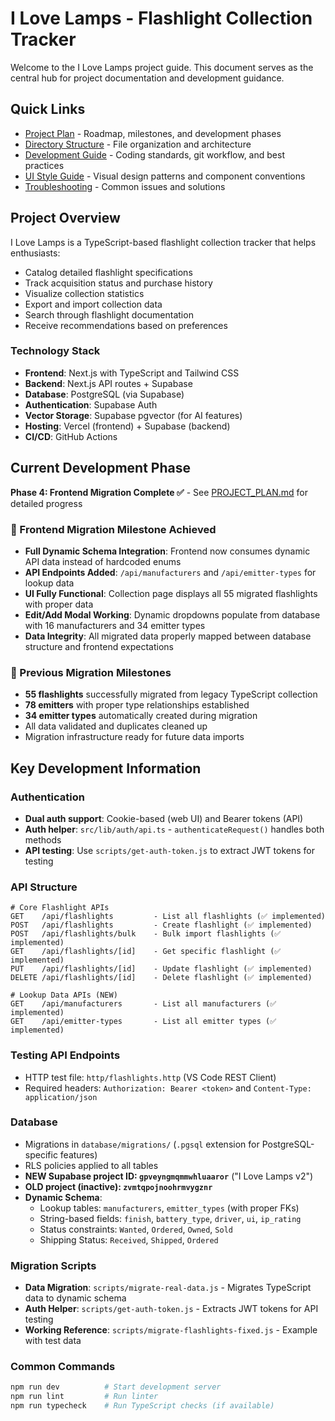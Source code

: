 # I Love Lamps - Flashlight Collection Tracker

Welcome to the I Love Lamps project guide. This document serves as the central hub for project documentation and development guidance.

## Quick Links

- [Project Plan](./PROJECT_PLAN.md) - Roadmap, milestones, and development phases
- [Directory Structure](./DIRECTORY_STRUCTURE.md) - File organization and architecture
- [Development Guide](./DEVELOPMENT_GUIDE.md) - Coding standards, git workflow, and best practices
- [UI Style Guide](./UI_STYLE_GUIDE.md) - Visual design patterns and component conventions
- [Troubleshooting](./TROUBLESHOOTING.md) - Common issues and solutions

## Project Overview

I Love Lamps is a TypeScript-based flashlight collection tracker that helps enthusiasts:

- Catalog detailed flashlight specifications
- Track acquisition status and purchase history
- Visualize collection statistics
- Export and import collection data
- Search through flashlight documentation
- Receive recommendations based on preferences

### Technology Stack

- **Frontend**: Next.js with TypeScript and Tailwind CSS
- **Backend**: Next.js API routes + Supabase
- **Database**: PostgreSQL (via Supabase)
- **Authentication**: Supabase Auth
- **Vector Storage**: Supabase pgvector (for AI features)
- **Hosting**: Vercel (frontend) + Supabase (backend)
- **CI/CD**: GitHub Actions

## Current Development Phase

**Phase 4: Frontend Migration Complete ✅** - See [PROJECT_PLAN.md](./PROJECT_PLAN.md) for detailed progress

### 🎉 Frontend Migration Milestone Achieved
- **Full Dynamic Schema Integration**: Frontend now consumes dynamic API data instead of hardcoded enums
- **API Endpoints Added**: `/api/manufacturers` and `/api/emitter-types` for lookup data
- **UI Fully Functional**: Collection page displays all 55 migrated flashlights with proper data
- **Edit/Add Modal Working**: Dynamic dropdowns populate from database with 16 manufacturers and 34 emitter types
- **Data Integrity**: All migrated data properly mapped between database structure and frontend expectations

### 🎯 Previous Migration Milestones
- **55 flashlights** successfully migrated from legacy TypeScript collection
- **78 emitters** with proper type relationships established  
- **34 emitter types** automatically created during migration
- All data validated and duplicates cleaned up
- Migration infrastructure ready for future data imports

## Key Development Information

### Authentication
- **Dual auth support**: Cookie-based (web UI) and Bearer tokens (API)
- **Auth helper**: `src/lib/auth/api.ts` - `authenticateRequest()` handles both methods
- **API testing**: Use `scripts/get-auth-token.js` to extract JWT tokens for testing

### API Structure
```
# Core Flashlight APIs
GET    /api/flashlights         - List all flashlights (✅ implemented)
POST   /api/flashlights         - Create flashlight (✅ implemented)
POST   /api/flashlights/bulk    - Bulk import flashlights (✅ implemented)
GET    /api/flashlights/[id]    - Get specific flashlight (✅ implemented)
PUT    /api/flashlights/[id]    - Update flashlight (✅ implemented)
DELETE /api/flashlights/[id]    - Delete flashlight (✅ implemented)

# Lookup Data APIs (NEW)
GET    /api/manufacturers       - List all manufacturers (✅ implemented)
GET    /api/emitter-types       - List all emitter types (✅ implemented)
```

### Testing API Endpoints
- HTTP test file: `http/flashlights.http` (VS Code REST Client)
- Required headers: `Authorization: Bearer <token>` and `Content-Type: application/json`

### Database
- Migrations in `database/migrations/` (`.pgsql` extension for PostgreSQL-specific features)
- RLS policies applied to all tables
- **NEW Supabase project ID: `gpveyngmqmmwhluaaror`** ("I Love Lamps v2")
- **OLD project (inactive): `zvmtqpojnoohrmvygznr`**
- **Dynamic Schema**: 
  - Lookup tables: `manufacturers`, `emitter_types` (with proper FKs)
  - String-based fields: `finish`, `battery_type`, `driver`, `ui`, `ip_rating`
  - Status constraints: `Wanted`, `Ordered`, `Owned`, `Sold`
  - Shipping Status: `Received`, `Shipped`, `Ordered`

### Migration Scripts
- **Data Migration**: `scripts/migrate-real-data.js` - Migrates TypeScript data to dynamic schema
- **Auth Helper**: `scripts/get-auth-token.js` - Extracts JWT tokens for API testing
- **Working Reference**: `scripts/migrate-flashlights-fixed.js` - Example with test data

### Common Commands
```bash
npm run dev          # Start development server
npm run lint         # Run linter
npm run typecheck    # Run TypeScript checks (if available)
```
